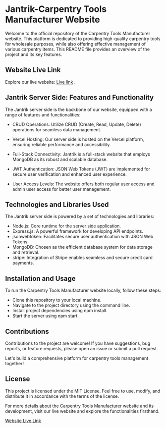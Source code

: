 # Jantrik-Carpentry Tools Manufacturer Website

Welcome to the official repository of the Carpentry Tools Manufacturer website. This platform is dedicated to providing high-quality carpentry tools for wholesale purposes, while also offering effective management of various carpentry items. This README file provides an overview of the project and its key features.

## Website Live Link

Explore our live website: [Live link](https://jantrik-45dcd.web.app/)
.


## Jantrik Server Side: Features and Functionality

The Jantrik server side is the backbone of our website, equipped with a range of features and functionalities:

* CRUD Operations: Utilize CRUD (Create, Read, Update, Delete) operations for seamless data management.

* Vercel Hosting: Our server side is hosted on the Vercel platform, ensuring reliable performance and accessibility.

* Full-Stack Connectivity: Jantrik is a full-stack website that employs MongoDB as its robust and scalable database.

* JWT Authentication: JSON Web Tokens (JWT) are implemented for secure user verification and enhanced user experience.

* User Access Levels: The website offers both regular user access and admin user access for better user management.



## Technologies and Libraries Used
The Jantrik server side is powered by a set of technologies and libraries:

* Node.js: Core runtime for the server side application.
* Express.js: A powerful framework for developing API endpoints.
* jsonwebtoken: Facilitates secure user authentication with JSON Web Tokens.
* MongoDB: Chosen as the efficient database system for data storage and retrieval.
* stripe: Integration of Stripe enables seamless and secure credit card payments.



## Installation and Usage
To run the Carpentry Tools Manufacturer website locally, follow these steps:

* Clone this repository to your local machine.
* Navigate to the project directory using the command line.
* Install project dependencies using npm install.
* Start the server using npm start.


## Contributions
Contributions to the project are welcome! If you have suggestions, bug reports, or feature requests, please open an issue or submit a pull request.

Let's build a comprehensive platform for carpentry tools management together!

## License
This project is licensed under the MIT License. Feel free to use, modify, and distribute it in accordance with the terms of the license.

For more details about the Carpentry Tools Manufacturer website and its development, visit our live website and explore the functionalities firsthand.

  [Website Live Link](https://jantrik-45dcd.web.app/)
